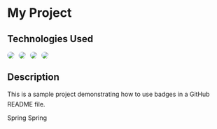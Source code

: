 # My Project

## Technologies Used

<div style="display: flex; gap: 10px;">
  <img src="https://img.shields.io/badge/Spring-6DB33F?style=for-the-badge&logo=spring&logoColor=white" style="border-radius: 15px;">
  <img src="https://img.shields.io/badge/Java-ED8B00?style=for-the-badge&logo=java&logoColor=white" style="border-radius: 15px;">
  <img src="https://img.shields.io/badge/Python-3776AB?style=for-the-badge&logo=python&logoColor=white" style="border-radius: 15px;">
  <img src="https://img.shields.io/badge/HTML5-E34F26?style=for-the-badge&logo=html5&logoColor=white" style="border-radius: 15px;">
</div>

## Description

This is a sample project demonstrating how to use badges in a GitHub README file.
<svg xmlns="http://www.w3.org/2000/svg" width="120" height="20" role="img" aria-label="Spring: 6DB33F">
  <title>Spring: 6DB33F</title>
  <rect width="120" height="20" rx="10" fill="#6DB33F"/>
  <g fill="#fff" text-anchor="middle" font-family="Verdana" font-size="110">
    <text x="60" y="140" transform="scale(.1)" fill="#010101" fill-opacity=".3">Spring</text>
    <text x="60" y="140" transform="scale(.1)">Spring</text>
  </g>
</svg>
